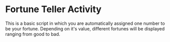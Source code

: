 # Fortune Teller Activity
This is a basic script in which you are automatically assigned one number to be your fortune. Depending on it's value, different fortunes will be displayed ranging from good to bad.